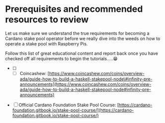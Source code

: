 # Prerequisites and recommended resources to review



Let us make sure we understand the true requirements for becoming a Cardano stake pool operator before we really dive into the weeds on how to operate a stake pool with Raspberry Pis. 

Follow this list of great educational content and report back once you have checked off all requirements to begin the tutorials.....😁 

* [ ] * [ ] Coincashew: [https://www.coincashew.com/coins/overview-ada/guide-how-to-build-a-haskell-stakepool-node\#infinity-pre-announcements](https://www.coincashew.com/coins/overview-ada/guide-how-to-build-a-haskell-stakepool-node#infinity-pre-announcements)
* [ ] Official Cardano Foundation Stake Pool Course: [https://cardano-foundation.gitbook.io/stake-pool-course/](https://cardano-foundation.gitbook.io/stake-pool-course/)



